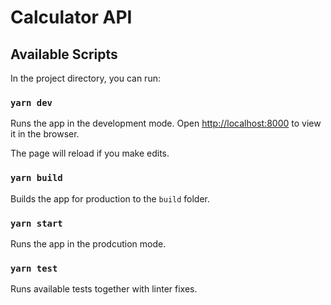 # Calculator API

## Available Scripts

In the project directory, you can run:

### `yarn dev`

Runs the app in the development mode.
Open [http://localhost:8000](http://localhost:8000) to view it in the browser.

The page will reload if you make edits.

### `yarn build`

Builds the app for production to the `build` folder.

### `yarn start`

Runs the app in the prodcution mode.

### `yarn test`

Runs available tests together with linter fixes.
